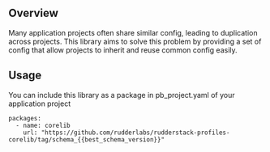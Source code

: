 ## Overview

Many application projects often share similar config, leading to duplication across projects. This library aims to solve this problem by providing a set of config that allow projects to inherit and reuse common config easily.

## Usage

You can include this library as a package in pb_project.yaml of your application project

```
packages:
  - name: corelib
    url: "https://github.com/rudderlabs/rudderstack-profiles-corelib/tag/schema_{{best_schema_version}}"
